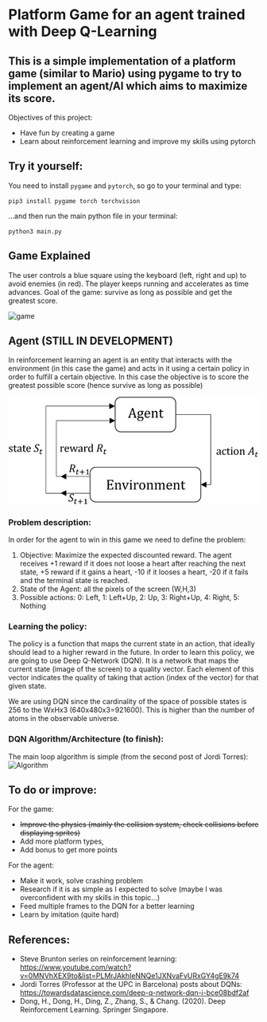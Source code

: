 # Platform Game for an agent trained with Deep Q-Learning
## This is a simple implementation of a platform game (similar to Mario) using pygame to try to implement an agent/AI which aims to maximize its score.

Objectives of this project:
- Have fun by creating a game
- Learn about reinforcement learning and improve my skills using pytorch

## Try it yourself:
You need to install `pygame` and `pytorch`, so go to your terminal and type:
``` 
pip3 install pygame torch torchvision
``` 
...and then run the main python file in your terminal:
```
python3 main.py
```

## Game Explained
The user controls a blue square using the keyboard (left, right and up) to avoid enemies (in red). The player keeps running and accelerates as time advances.
Goal of the game: survive as long as possible and get the greatest score.

![game](https://user-images.githubusercontent.com/42489409/161382832-4a2da26d-2532-459f-9116-5c2deb7fe67a.gif)

## Agent (STILL IN DEVELOPMENT)
In reinforcement learning an agent is an entity that interacts with the environment (in this case the game) and acts in it using a certain policy in order to fulfill a certain objective.
In this case the objective is to score the greatest possible score (hence survive as long as possible)

![Agent Environment Picture](media/agent_env.webp?raw=true "Agent Environment RL Book")

### Problem description:

In order for the agent to win in this game we need to define the problem:
1. Objective: Maximize the expected discounted reward. The agent receives +1 reward if it does not loose a heart after reaching the next state, +5 reward if it gains a heart, -10 if it looses a heart, -20 if it fails and the terminal state is reached.
2. State of the Agent: all the pixels of the screen (W,H,3)
3. Possible actions: 0: Left, 1: Left+Up, 2: Up, 3: Right+Up, 4: Right, 5: Nothing

### Learning the policy:
The policy is a function that maps the current state in an action, that ideally should lead to a higher reward in the future.
In order to learn this policy, we are going to use Deep Q-Network (DQN). It is a network that maps the current state (image of the screen) to a quality vector. Each element of this vector indicates the quality of taking that action (index of the vector) for that given state.

We are using DQN since the cardinality of the space of possible states is 256 to the WxHx3 (640x480x3=921600). This is higher than the number of atoms in the observable universe.

### DQN Algorithm/Architecture (to finish):
The main loop algorithm is simple (from the second post of Jordi Torres):
![Algorithm](https://user-images.githubusercontent.com/42489409/161399751-b3895b65-d1fb-4434-9c9b-6731e77b453a.png)

## To do or improve:
For the game:
- <strike>Improve the physics (mainly the collision system, check collisions before displaying sprites)</strike>
- Add more platform types, 
- Add bonus to get more points

For the agent:
- Make it work, solve crashing problem
- Research if it is as simple as I expected to solve (maybe I was overconfident with my skills in this topic...)
- Feed multiple frames to the DQN for a better learning
- Learn by imitation (quite hard)

## References:
- Steve Brunton series on reinforcement learning: https://www.youtube.com/watch?v=0MNVhXEX9to&list=PLMrJAkhIeNNQe1JXNvaFvURxGY4gE9k74
- Jordi Torres (Professor at the UPC in Barcelona) posts about DQNs: https://towardsdatascience.com/deep-q-network-dqn-i-bce08bdf2af
- Dong, H., Dong, H., Ding, Z., Zhang, S., & Chang. (2020). Deep Reinforcement Learning. Springer Singapore.

